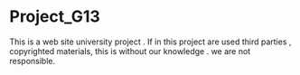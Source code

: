 # Project_G13

This is a web site university project .
If in this project are used third parties , copyrighted materials, this is without our knowledge .
we are not responsible.
